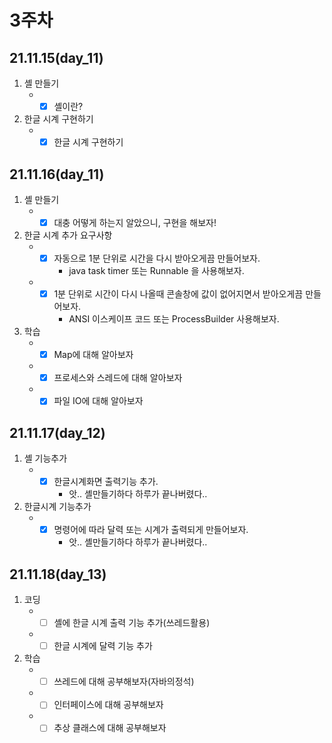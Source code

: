 # 3주차

## 21.11.15(day_11)
1. 셸 만들기
    - -[X] 셸이란?
2. 한글 시계 구현하기
    - -[X] 한글 시계 구현하기

## 21.11.16(day_11)
1. 셸 만들기
    - -[X] 대충 어떻게 하는지 알았으니, 구현을 해보자!
2. 한글 시계 추가 요구사항 
    - -[X] 자동으로 1분 단위로 시간을 다시 받아오게끔 만들어보자.
        - java task timer 또는 Runnable 을 사용해보자.
    - -[X] 1분 단위로 시간이 다시 나올때 콘솔창에 값이 없어지면서 받아오게끔 만들어보자.
        - ANSI 이스케이프 코드 또는 ProcessBuilder 사용해보자.
3. 학습
    - -[X] Map에 대해 알아보자
    - -[X] 프로세스와 스레드에 대해 알아보자
    - -[X] 파일 IO에 대해 알아보자

## 21.11.17(day_12)
1. 셸 기능추가
    - -[X] 한글시계화면 출력기능 추가.
        - 앗.. 셸만들기하다 하루가 끝나버렸다..
2. 한글시계 기능추가
    - -[X] 명령어에 따라 달력 또는 시계가 출력되게 만들어보자.
        - 앗.. 셸만들기하다 하루가 끝나버렸다..  

## 21.11.18(day_13)
1. 코딩
    - -[ ] 셸에 한글 시계 출력 기능 추가(쓰레드활용)
    - -[ ] 한글 시계에 달력 기능 추가
2. 학습
    - -[ ] 쓰레드에 대해 공부해보자(자바의정석)
    - -[ ] 인터페이스에 대해 공부해보자
    - -[ ] 추상 클래스에 대해 공부해보자
